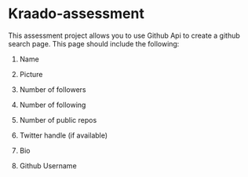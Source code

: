 # Kraado-assessment

This assessment project allows you to use Github Api to create a github search page.
This page should include the following:

1. Name
2. Picture
3. Number of followers
4. Number of following
6. Number of public repos
7. Twitter handle (if available)

8. Bio

9. Github Username